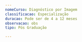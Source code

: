 ```yaml
---
nomeCurso: Diagnóstico por Imagem
classificacao: Especialização
duracao: Pode ser de 4 a 12 meses
observacao: obs
tipo: Pós Graduação

---
```


